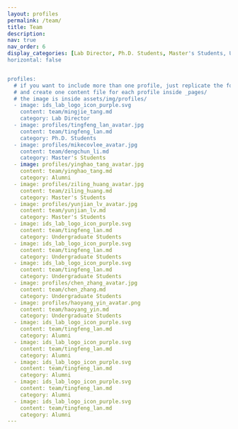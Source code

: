 ```yaml
---
layout: profiles
permalink: /team/
title: Team
description: 
nav: true
nav_order: 6
display_categories: [Lab Director, Ph.D. Students, Master's Students, Undergraduate Students, Alumni]
horizontal: false


profiles:
  # if you want to include more than one profile, just replicate the following block
  # and create one content file for each profile inside _pages/
  # the image is inside assets/img/profiles/
  - image: ids_lab_logo_icon_purple.svg
    content: team/mingjie_tang.md
    category: Lab Director
  - image: profiles/tingfeng_lan_avatar.jpg
    content: team/tingfeng_lan.md
    category: Ph.D. Students
  - image: profiles/mikecovlee_avatar.jpg
    content: team/dengchun_li.md
    category: Master's Students
  - image: profiles/yinghao_tang_avatar.jpg
    content: team/yinghao_tang.md
    category: Alumni
  - image: profiles/ziling_huang_avatar.jpg
    content: team/ziling_huang.md
    category: Master's Students
  - image: profiles/yunjian_lv_avatar.jpg
    content: team/yunjian_lv.md
    category: Master's Students
  - image: ids_lab_logo_icon_purple.svg
    content: team/tingfeng_lan.md
    category: Undergraduate Students
  - image: ids_lab_logo_icon_purple.svg
    content: team/tingfeng_lan.md
    category: Undergraduate Students
  - image: ids_lab_logo_icon_purple.svg
    content: team/tingfeng_lan.md
    category: Undergraduate Students
  - image: profiles/chen_zhang_avatar.jpg
    content: team/chen_zhang.md
    category: Undergraduate Students
  - image: profiles/haoyang_yin_avatar.png
    content: team/haoyang_yin.md
    category: Undergraduate Students
  - image: ids_lab_logo_icon_purple.svg
    content: team/tingfeng_lan.md
    category: Alumni
  - image: ids_lab_logo_icon_purple.svg
    content: team/tingfeng_lan.md
    category: Alumni
  - image: ids_lab_logo_icon_purple.svg
    content: team/tingfeng_lan.md
    category: Alumni
  - image: ids_lab_logo_icon_purple.svg
    content: team/tingfeng_lan.md
    category: Alumni
  - image: ids_lab_logo_icon_purple.svg
    content: team/tingfeng_lan.md
    category: Alumni
---
```


